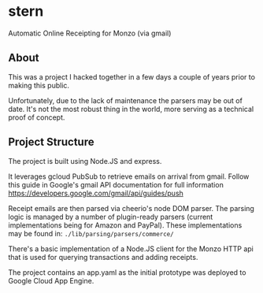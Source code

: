 # stern
Automatic Online Receipting for Monzo (via gmail)

## About

This was a project I hacked together in a few days a couple of years prior to making this public.

Unfortunately, due to the lack of maintenance the parsers may be out of date. It's not the most robust thing in the world, more serving as a technical proof of concept.

## Project Structure

The project is built using Node.JS and express.

It leverages gcloud PubSub to retrieve emails on arrival from gmail. Follow this guide in Google's gmail API documentation for full information
https://developers.google.com/gmail/api/guides/push

Receipt emails are then parsed via cheerio's node DOM parser. The parsing logic is managed by a number of plugin-ready parsers (current implementations being for Amazon and PayPal). These implementations may be found in: `./lib/parsing/parsers/commerce/`

There's a basic implementation of a Node.JS client for the Monzo HTTP api that is used for querying transactions and adding receipts.

The project contains an app.yaml as the initial prototype was deployed to Google Cloud App Engine.